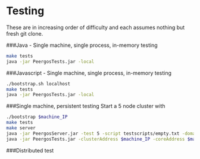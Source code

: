 Testing
================

These are in increasing order of difficulty and each assumes nothing but fresh git clone.

###Java - Single machine, single process, in-memory testing
```bash
make tests
java -jar PeergosTests.jar -local
```

###Javascript - Single machine, single process, in-memory testing
```bash
./bootstrap.sh localhost
make tests
java -jar PeergosTests.jar -local
```

###Single machine, persistent testing
Start a 5 node cluster with
```bash
./bootstrap $machine_IP
make tests
make server
java -jar PeergosServer.jar -test 5 -script testscripts/empty.txt -domain $machine_IP
java -jar PeergosTests.jar -clusterAddress $machine_IP -coreAddress $machine_IP
```

###Distributed test


